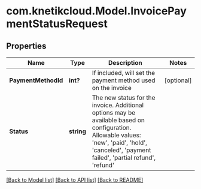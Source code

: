 # com.knetikcloud.Model.InvoicePaymentStatusRequest
## Properties

Name | Type | Description | Notes
------------ | ------------- | ------------- | -------------
**PaymentMethodId** | **int?** | If included, will set the payment method used on the invoice | [optional] 
**Status** | **string** | The new status for the invoice. Additional options may be available based on configuration.  Allowable values: &#39;new&#39;, &#39;paid&#39;, &#39;hold&#39;, &#39;canceled&#39;, &#39;payment failed&#39;, &#39;partial refund&#39;, &#39;refund&#39; | 

[[Back to Model list]](../README.md#documentation-for-models) [[Back to API list]](../README.md#documentation-for-api-endpoints) [[Back to README]](../README.md)

